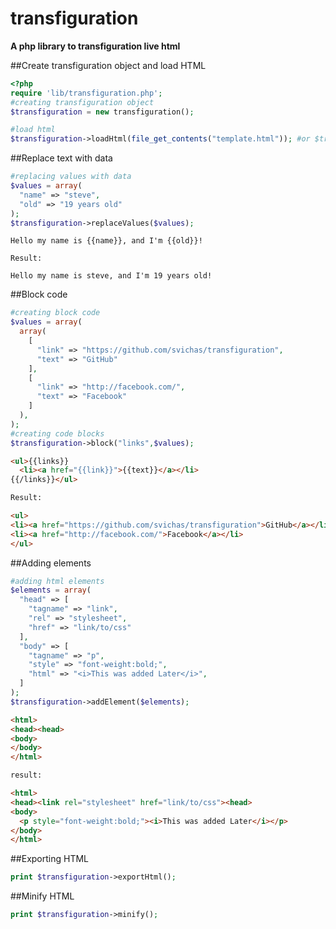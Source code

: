 # transfiguration
**A php library to transfiguration live html**

##Create transfiguration object and load HTML

```php
<?php
require 'lib/transfiguration.php';
#creating transfiguration object
$transfiguration = new transfiguration();

#load html
$transfiguration->loadHtml(file_get_contents("template.html")); #or $transfiguration = new transfiguration(file_get_contents("template.html"));
```

##Replace text with data

```php
#replacing values with data
$values = array(
  "name" => "steve",
  "old" => "19 years old"
);
$transfiguration->replaceValues($values);
```

```
Hello my name is {{name}}, and I'm {{old}}!

Result:

Hello my name is steve, and I'm 19 years old!
```


##Block code

```php
#creating block code
$values = array(
  array(
    [
      "link" => "https://github.com/svichas/transfiguration",
      "text" => "GitHub"
    ],
    [
      "link" => "http://facebook.com/",
      "text" => "Facebook"
    ]
  ),
);
#creating code blocks
$transfiguration->block("links",$values);
```

```html
<ul>{{links}}
  <li><a href="{{link}}">{{text}}</a></li>
{{/links}}</ul>

Result:

<ul>
<li><a href="https://github.com/svichas/transfiguration">GitHub</a></li>
<li><a href="http://facebook.com/">Facebook</a></li>
</ul>
```

##Adding elements

```php
#adding html elements
$elements = array(
  "head" => [
    "tagname" => "link",
    "rel" => "stylesheet",
    "href" => "link/to/css"
  ],
  "body" => [
    "tagname" => "p",
    "style" => "font-weight:bold;",
    "html" => "<i>This was added Later</i>",
  ]
);
$transfiguration->addElement($elements);
```

```html
<html>
<head><head>
<body>
</body>
</html>

result:

<html>
<head><link rel="stylesheet" href="link/to/css"><head>
<body>
  <p style="font-weight:bold;"><i>This was added Later</i></p>
</body>
</html>
```

##Exporting HTML

```php
print $transfiguration->exportHtml();
```

##Minify HTML

```php
print $transfiguration->minify();
```
